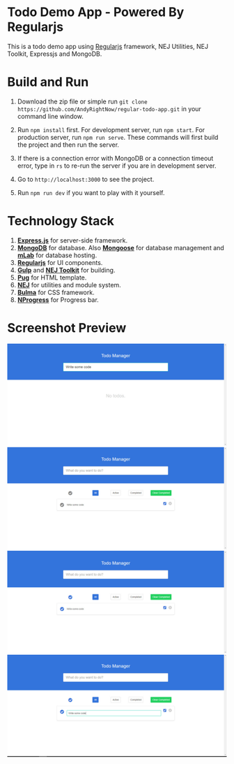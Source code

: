# Todo Demo App - Powered By Regularjs

This is a todo demo app using [Regularjs](http://regularjs.github.io/) framework, NEJ Utilities, NEJ Toolkit, Expressjs and MongoDB.

# Build and Run

1. Download the zip file or simple run ```git clone https://github.com/AndyRightNow/regular-todo-app.git``` in your command line window.

2. Run ```npm install``` first. For development server, run ```npm start```. For production server, run ```npm run serve```. These commands will first build the project and then run the server.

3. If there is a connection error with MongoDB or a connection timeout error, type in ```rs``` to re-run the server if you are in development server.

4. Go to ```http://localhost:3000``` to see the project.

5. Run ```npm run dev``` if you want to play with it yourself.

# Technology Stack

1. [**Express.js**](http://expressjs.com/) for server-side framework.
2. [**MongoDB**](https://www.mongodb.com) for database. Also [**Mongoose**](mongoosejs.com/) for database management and [**mLab**](https://mlab.com) for database hosting.
3. [**Regularjs**](http://regularjs.github.io/) for UI components.
4. [**Gulp**](http://gulpjs.com/) and [**NEJ Toolkit**](https://github.com/genify/toolkit2) for building.
5. [**Pug**](https://pugjs.org/) for HTML template.
7. [**NEJ**](https://github.com/genify/nej) for utilities and module system.
8. [**Bulma**](http://bulma.io/) for CSS framework.
9. [**NProgress**](http://ricostacruz.com/nprogress/) for Progress bar.

# Screenshot Preview

![Preview 1](./preview1.jpg "Screenshot Preview 1")
![Preview 2](./preview2.jpg "Screenshot Preview 2")
![Preview 3](./preview3.jpg "Screenshot Preview 3")
![Preview 4](./preview4.jpg "Screenshot Preview 4")